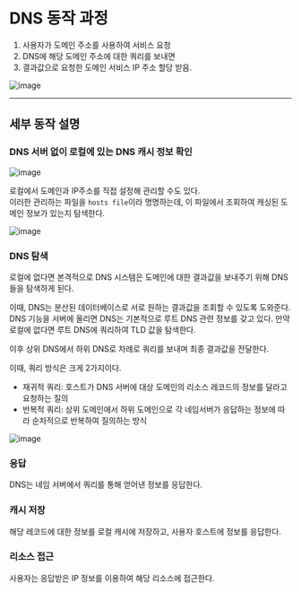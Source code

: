 # DNS 동작 과정

1. 사용자가 도메인 주소를 사용하여 서비스 요청
2. DNS에 해당 도메인 주소에 대한 쿼리를 보내면
3. 결과값으로 요청한 도메인 서비스 IP 주소 할당 받음.

![image](https://user-images.githubusercontent.com/78713176/223916917-57ee40e1-24a9-4dca-9c93-438972fc4896.png)

---

## 세부 동작 설명

### DNS 서버 없이 로컬에 있는 DNS 캐시 정보 확인

![image](https://user-images.githubusercontent.com/78713176/223919750-90268a2c-8fba-44e8-9b6f-f8da61c80280.png)


로컬에서 도메인과 IP주소를 직접 설정해 관리할 수도 있다.  
이러한 관리하는 파일을 `hosts file`이라 명명하는데, 이 파일에서 조회하여 캐싱된 도메인 정보가 있는지 탐색한다.

![image](https://user-images.githubusercontent.com/78713176/223919705-6308b0bd-ddec-4953-9ac7-65a189328949.png)

### DNS 탐색

로컬에 없다면 본격적으로 DNS 시스템은 도메인에 대한 결과값을 보내주기 위해 DNS들을 탐색하게 된다.

이때, DNS는 분산된 데이터베이스로 서로 원하는 결과값을 조회할 수 있도록 도와준다.  
DNS 기능을 서버에 올리면 DNS는 기본적으로 루트 DNS 관련 정보를 갖고 있다. 만약 로컬에 없다면 루트 DNS에 쿼리하여 TLD 값을 탐색한다.  

이후 상위 DNS에서 하위 DNS로 차례로 쿼리를 보내며 최종 결과값을 전달한다.

이때, 쿼리 방식은 크게 2가지이다.
+ 재귀적 쿼리: 호스트가 DNS 서버에 대상 도메인의 리소스 레코드의 정보를 달라고 요청하는 질의
+ 반복적 쿼리: 상위 도메인에서 하위 도메인으로 각 네임서버가 응답하는 정보에 따라 순차적으로 반복하여 질의하는 방식

![image](https://user-images.githubusercontent.com/78713176/223923595-296581d5-41cb-4c29-b441-5bfea79b59d2.png)

### 응답

DNS는 네임 서버에서 쿼리를 통해 얻어낸 정보를 응답한다.

### 캐시 저장

해당 레코드에 대한 정보를 로컬 캐시에 저장하고, 사용자 호스트에 정보를 응답한다.

### 리소스 접근

사용자는 응답받은 IP 정보를 이용하여 해당 리소스에 접근한다.